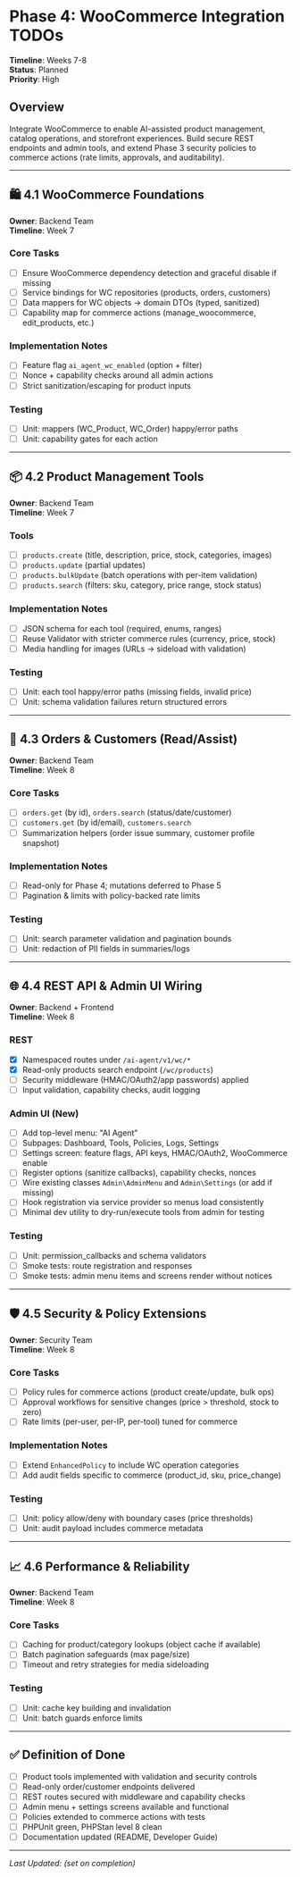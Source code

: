 # Phase 4: WooCommerce Integration TODOs

**Timeline**: Weeks 7-8  
**Status**: Planned  
**Priority**: High

## Overview
Integrate WooCommerce to enable AI-assisted product management, catalog operations, and storefront experiences. Build secure REST endpoints and admin tools, and extend Phase 3 security policies to commerce actions (rate limits, approvals, and auditability).

---

## 🛍️ 4.1 WooCommerce Foundations
**Owner**: Backend Team  
**Timeline**: Week 7

### Core Tasks
- [ ] Ensure WooCommerce dependency detection and graceful disable if missing
- [ ] Service bindings for WC repositories (products, orders, customers)
- [ ] Data mappers for WC objects → domain DTOs (typed, sanitized)
- [ ] Capability map for commerce actions (manage_woocommerce, edit_products, etc.)

### Implementation Notes
- [ ] Feature flag `ai_agent_wc_enabled` (option + filter)
- [ ] Nonce + capability checks around all admin actions
- [ ] Strict sanitization/escaping for product inputs

### Testing
- [ ] Unit: mappers (WC_Product, WC_Order) happy/error paths
- [ ] Unit: capability gates for each action

---

## 📦 4.2 Product Management Tools
**Owner**: Backend Team  
**Timeline**: Week 7

### Tools
- [ ] `products.create` (title, description, price, stock, categories, images)
- [ ] `products.update` (partial updates)
- [ ] `products.bulkUpdate` (batch operations with per-item validation)
- [ ] `products.search` (filters: sku, category, price range, stock status)

### Implementation Notes
- [ ] JSON schema for each tool (required, enums, ranges)
- [ ] Reuse Validator with stricter commerce rules (currency, price, stock)
- [ ] Media handling for images (URLs → sideload with validation)

### Testing
- [ ] Unit: each tool happy/error paths (missing fields, invalid price)
- [ ] Unit: schema validation failures return structured errors

---

## 🧾 4.3 Orders & Customers (Read/Assist)
**Owner**: Backend Team  
**Timeline**: Week 8

### Core Tasks
- [ ] `orders.get` (by id), `orders.search` (status/date/customer)
- [ ] `customers.get` (by id/email), `customers.search`
- [ ] Summarization helpers (order issue summary, customer profile snapshot)

### Implementation Notes
- [ ] Read-only for Phase 4; mutations deferred to Phase 5
- [ ] Pagination & limits with policy-backed rate limits

### Testing
- [ ] Unit: search parameter validation and pagination bounds
- [ ] Unit: redaction of PII fields in summaries/logs

---

## 🌐 4.4 REST API & Admin UI Wiring
**Owner**: Backend + Frontend  
**Timeline**: Week 8

### REST
- [x] Namespaced routes under `/ai-agent/v1/wc/*`
- [x] Read-only products search endpoint (`/wc/products`)
- [ ] Security middleware (HMAC/OAuth2/app passwords) applied
- [ ] Input validation, capability checks, audit logging

### Admin UI (New)
- [ ] Add top-level menu: "AI Agent"
- [ ] Subpages: Dashboard, Tools, Policies, Logs, Settings
- [ ] Settings screen: feature flags, API keys, HMAC/OAuth2, WooCommerce enable
- [ ] Register options (sanitize callbacks), capability checks, nonces
- [ ] Wire existing classes `Admin\AdminMenu` and `Admin\Settings` (or add if missing)
- [ ] Hook registration via service provider so menus load consistently
- [ ] Minimal dev utility to dry-run/execute tools from admin for testing

### Testing
- [ ] Unit: permission_callbacks and schema validators
- [ ] Smoke tests: route registration and responses
- [ ] Smoke tests: admin menu items and screens render without notices

---

## 🛡️ 4.5 Security & Policy Extensions
**Owner**: Security Team  
**Timeline**: Week 8

### Core Tasks
- [ ] Policy rules for commerce actions (product create/update, bulk ops)
- [ ] Approval workflows for sensitive changes (price > threshold, stock to zero)
- [ ] Rate limits (per-user, per-IP, per-tool) tuned for commerce

### Implementation Notes
- [ ] Extend `EnhancedPolicy` to include WC operation categories
- [ ] Add audit fields specific to commerce (product_id, sku, price_change)

### Testing
- [ ] Unit: policy allow/deny with boundary cases (price thresholds)
- [ ] Unit: audit payload includes commerce metadata

---

## 📈 4.6 Performance & Reliability
**Owner**: Backend Team  
**Timeline**: Week 8

### Core Tasks
- [ ] Caching for product/category lookups (object cache if available)
- [ ] Batch pagination safeguards (max page/size)
- [ ] Timeout and retry strategies for media sideloading

### Testing
- [ ] Unit: cache key building and invalidation
- [ ] Unit: batch guards enforce limits

---

## ✅ Definition of Done
- [ ] Product tools implemented with validation and security controls
- [ ] Read-only order/customer endpoints delivered
- [ ] REST routes secured with middleware and capability checks
- [ ] Admin menu + settings screens available and functional
- [ ] Policies extended to commerce actions with tests
- [ ] PHPUnit green, PHPStan level 8 clean
- [ ] Documentation updated (README, Developer Guide)

---

_Last Updated: (set on completion)_

